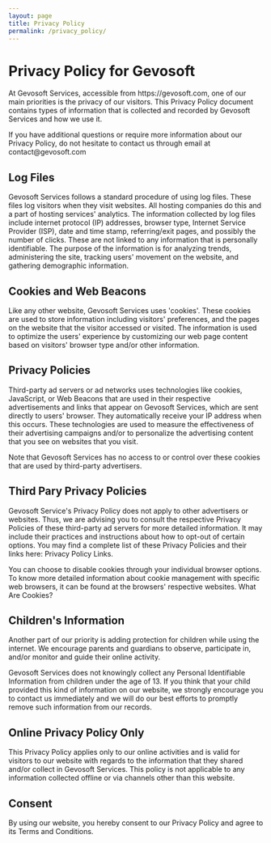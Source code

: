 ```yaml
---
layout: page
title: Privacy Policy
permalink: /privacy_policy/
---
```


<h1>Privacy Policy for Gevosoft</h1>

<p>At Gevosoft Services, accessible from https://gevosoft.com, one of our main priorities is the privacy of our visitors. This Privacy Policy document contains types of information that is collected and recorded by Gevosoft Services and how we use it.</p>

<p>If you have additional questions or require more information about our Privacy Policy, do not hesitate to contact us through email at contact@gevosoft.com</p>

<h2>Log Files</h2>

<p>Gevosoft Services follows a standard procedure of using log files. These files log visitors when they visit websites. All hosting companies do this and a part of hosting services' analytics. The information collected by log files include internet protocol (IP) addresses, browser type, Internet Service Provider (ISP), date and time stamp, referring/exit pages, and possibly the number of clicks. These are not linked to any information that is personally identifiable. The purpose of the information is for analyzing trends, administering the site, tracking users' movement on the website, and gathering demographic information.</p>

<h2>Cookies and Web Beacons</h2>

<p>Like any other website, Gevosoft Services uses 'cookies'. These cookies are used to store information including visitors' preferences, and the pages on the website that the visitor accessed or visited. The information is used to optimize the users' experience by customizing our web page content based on visitors' browser type and/or other information.</p>



<h2>Privacy Policies</h2>

<p>Third-party ad servers or ad networks uses technologies like cookies, JavaScript, or Web Beacons that are used in their respective advertisements and links that appear on Gevosoft Services, which are sent directly to users' browser. They automatically receive your IP address when this occurs. These technologies are used to measure the effectiveness of their advertising campaigns and/or to personalize the advertising content that you see on websites that you visit.</p>

<p>Note that Gevosoft Services has no access to or control over these cookies that are used by third-party advertisers.</p>

<h2>Third Pary Privacy Policies</h2>

<p>Gevosoft Service's Privacy Policy does not apply to other advertisers or websites. Thus, we are advising you to consult the respective Privacy Policies of these third-party ad servers for more detailed information. It may include their practices and instructions about how to opt-out of certain options. You may find a complete list of these Privacy Policies and their links here: Privacy Policy Links.</p>

<p>You can choose to disable cookies through your individual browser options. To know more detailed information about cookie management with specific web browsers, it can be found at the browsers' respective websites. What Are Cookies?</p>

<h2>Children's Information</h2>

<p>Another part of our priority is adding protection for children while using the internet. We encourage parents and guardians to observe, participate in, and/or monitor and guide their online activity.</p>

<p>Gevosoft Services does not knowingly collect any Personal Identifiable Information from children under the age of 13. If you think that your child provided this kind of information on our website, we strongly encourage you to contact us immediately and we will do our best efforts to promptly remove such information from our records.</p>

<h2>Online Privacy Policy Only</h2>

<p>This Privacy Policy applies only to our online activities and is valid for visitors to our website with regards to the information that they shared and/or collect in Gevosoft Services. This policy is not applicable to any information collected offline or via channels other than this website.</p>

<h2>Consent</h2>

<p>By using our website, you hereby consent to our Privacy Policy and agree to its Terms and Conditions.</p>
